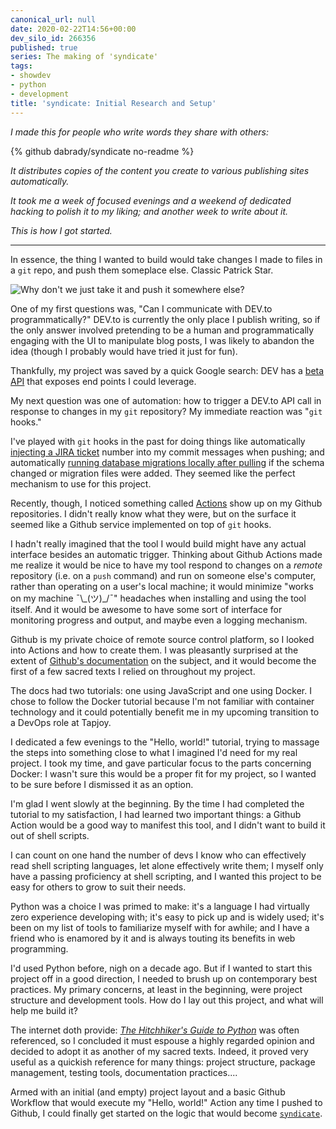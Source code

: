 ```yaml
---
canonical_url: null
date: 2020-02-22T14:56+00:00
dev_silo_id: 266356
published: true
series: The making of 'syndicate'
tags:
- showdev
- python
- development
title: 'syndicate: Initial Research and Setup'
---
```


_I made this for people who write words they share with others:_

{% github dabrady/syndicate no-readme %}

_It distributes copies of the content you create to various publishing sites automatically._

_It took me a week of focused evenings and a weekend of dedicated hacking to polish it to my liking; and another week to write about it._

_This is how I got started._

---

In essence, the thing I wanted to build would take changes I made to files in a `git` repo, and push them someplace else. Classic Patrick Star.

![Why don't we just take it and push it somewhere else?](https://media.giphy.com/media/JsKWewNnL1A7oS3ijf/giphy.gif)

One of my first questions was, "Can I communicate with DEV.to programmatically?" DEV.to is currently the only place I publish writing, so if the only answer involved pretending to be a human and programmatically engaging with the UI to manipulate blog posts, I was likely to abandon the idea (though I probably would have tried it just for fun).

Thankfully, my project was saved by a quick Google search: DEV has a [beta API](https://docs.dev.to/api) that exposes end points I could leverage.

My next question was one of automation: how to trigger a DEV.to API call in response to changes in my `git` repository? My immediate reaction was "`git` hooks."

I've played with `git` hooks in the past for doing things like automatically [injecting a JIRA ticket](https://gist.github.com/dabrady/29b33ef867ca6f0c5d9a60ae5b36f7fc) number into my commit messages when pushing; and automatically [running database migrations locally after pulling](https://gist.github.com/dabrady/4b9e57fb2529ca256dfb506dbb5103b1) if the schema changed or migration files were added. They seemed like the perfect mechanism to use for this project.

Recently, though, I noticed something called [Actions](https://github.com/features/actions) show up on my Github repositories. I didn't really know what they were, but on the surface it seemed like a Github service implemented on top of `git` hooks.

I hadn't really imagined that the tool I would build might have any actual interface besides an automatic trigger. Thinking about Github Actions made me realize it would be nice to have my tool respond to changes on a _remote_ repository (i.e. on a `push` command) and run on someone else's computer, rather than operating on a user's local machine; it would minimize "works on my machine ¯\\\_(ツ)\_/¯" headaches when installing and using the tool itself. And it would be awesome to have some sort of interface for monitoring progress and output, and maybe even a logging mechanism.

Github is my private choice of remote source control platform, so I looked into Actions and how to create them. I was pleasantly surprised at the extent of [Github's documentation](https://help.github.com/en/actions) on the subject, and it would become the first of a few sacred texts I relied on throughout my project.

The docs had two tutorials: one using JavaScript and one using Docker. I chose to follow the Docker tutorial because I'm not familiar with container technology and it could potentially benefit me in my upcoming transition to a DevOps role at Tapjoy.

I dedicated a few evenings to the "Hello, world!" tutorial, trying to massage the steps into something close to what I imagined I'd need for my real project. I took my time, and gave particular focus to the parts concerning Docker: I wasn't sure this would be a proper fit for my project, so I wanted to be sure before I dismissed it as an option.

I'm glad I went slowly at the beginning. By the time I had completed the tutorial to my satisfaction, I had learned two important things: a Github Action would be a good way to manifest this tool, and I didn't want to build it out of shell scripts.

I can count on one hand the number of devs I know who can effectively read shell scripting languages, let alone effectively write them; I myself only have a passing proficiency at shell scripting, and I wanted this project to be easy for others to grow to suit their needs.

Python was a choice I was primed to make: it's a language I had virtually zero experience developing with; it's easy to pick up and is widely used; it's been on my list of tools to familiarize myself with for awhile; and I have a friend who is enamored by it and is always touting its benefits in web programming.

I'd used Python before, nigh on a decade ago. But if I wanted to start this project off in a good direction, I needed to brush up on contemporary best practices. My primary concerns, at least in the beginning, were project structure and development tools. How do I lay out this project, and what will help me build it?

The internet doth provide: [_The Hitchhiker's Guide to Python_](https://docs.python-guide.org) was often referenced, so I concluded it must espouse a highly regarded opinion and decided to adopt it as another of my sacred texts. Indeed, it proved very useful as a quickish reference for many things: project structure, package management, testing tools, documentation practices....

Armed with an initial (and empty) project layout and a basic Github Workflow that would execute my "Hello, world!" Action any time I pushed to Github, I could finally get started on the logic that would become [`syndicate`](https://github.com/dabrady/syndicate).
